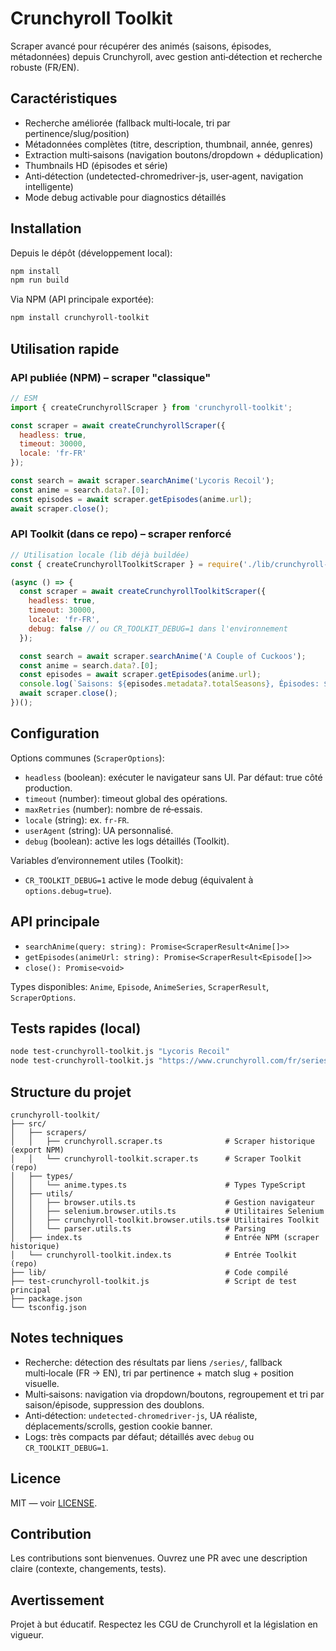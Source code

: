 # Crunchyroll Toolkit

Scraper avancé pour récupérer des animés (saisons, épisodes, métadonnées) depuis Crunchyroll, avec gestion anti‑détection et recherche robuste (FR/EN).

## Caractéristiques

- Recherche améliorée (fallback multi‑locale, tri par pertinence/slug/position)
- Métadonnées complètes (titre, description, thumbnail, année, genres)
- Extraction multi‑saisons (navigation boutons/dropdown + déduplication)
- Thumbnails HD (épisodes et série)
- Anti‑détection (undetected-chromedriver-js, user‑agent, navigation intelligente)
- Mode debug activable pour diagnostics détaillés

## Installation

Depuis le dépôt (développement local):
```bash
npm install
npm run build
```

Via NPM (API principale exportée):
```bash
npm install crunchyroll-toolkit
```

## Utilisation rapide

### API publiée (NPM) – scraper "classique"
```javascript
// ESM
import { createCrunchyrollScraper } from 'crunchyroll-toolkit';

const scraper = await createCrunchyrollScraper({
  headless: true,
  timeout: 30000,
  locale: 'fr-FR'
});

const search = await scraper.searchAnime('Lycoris Recoil');
const anime = search.data?.[0];
const episodes = await scraper.getEpisodes(anime.url);
await scraper.close();
```

### API Toolkit (dans ce repo) – scraper renforcé
```javascript
// Utilisation locale (lib déjà buildée)
const { createCrunchyrollToolkitScraper } = require('./lib/crunchyroll-toolkit.index');

(async () => {
  const scraper = await createCrunchyrollToolkitScraper({
    headless: true,
    timeout: 30000,
    locale: 'fr-FR',
    debug: false // ou CR_TOOLKIT_DEBUG=1 dans l'environnement
  });

  const search = await scraper.searchAnime('A Couple of Cuckoos');
  const anime = search.data?.[0];
  const episodes = await scraper.getEpisodes(anime.url);
  console.log(`Saisons: ${episodes.metadata?.totalSeasons}, Épisodes: ${episodes.metadata?.totalEpisodes}`);
  await scraper.close();
})();
```

## Configuration

Options communes (`ScraperOptions`):
- `headless` (boolean): exécuter le navigateur sans UI. Par défaut: true côté production.
- `timeout` (number): timeout global des opérations.
- `maxRetries` (number): nombre de ré‑essais.
- `locale` (string): ex. `fr-FR`.
- `userAgent` (string): UA personnalisé.
- `debug` (boolean): active les logs détaillés (Toolkit).

Variables d’environnement utiles (Toolkit):
- `CR_TOOLKIT_DEBUG=1` active le mode debug (équivalent à `options.debug=true`).

## API principale

- `searchAnime(query: string): Promise<ScraperResult<Anime[]>>`
- `getEpisodes(animeUrl: string): Promise<ScraperResult<Episode[]>>`
- `close(): Promise<void>`

Types disponibles: `Anime`, `Episode`, `AnimeSeries`, `ScraperResult`, `ScraperOptions`.

## Tests rapides (local)

```bash
node test-crunchyroll-toolkit.js "Lycoris Recoil"
node test-crunchyroll-toolkit.js "https://www.crunchyroll.com/fr/series/GQWH0M98E/combatants-will-be-dispatched"
```

## Structure du projet

```
crunchyroll-toolkit/
├── src/
│   ├── scrapers/
│   │   ├── crunchyroll.scraper.ts              # Scraper historique (export NPM)
│   │   └── crunchyroll-toolkit.scraper.ts      # Scraper Toolkit (repo)
│   ├── types/
│   │   └── anime.types.ts                      # Types TypeScript
│   ├── utils/
│   │   ├── browser.utils.ts                    # Gestion navigateur
│   │   ├── selenium.browser.utils.ts           # Utilitaires Selenium
│   │   ├── crunchyroll-toolkit.browser.utils.ts# Utilitaires Toolkit
│   │   └── parser.utils.ts                     # Parsing
│   ├── index.ts                                # Entrée NPM (scraper historique)
│   └── crunchyroll-toolkit.index.ts            # Entrée Toolkit (repo)
├── lib/                                        # Code compilé
├── test-crunchyroll-toolkit.js                 # Script de test principal
├── package.json
└── tsconfig.json
```

## Notes techniques

- Recherche: détection des résultats par liens `/series/`, fallback multi‑locale (FR → EN), tri par pertinence + match slug + position visuelle.
- Multi‑saisons: navigation via dropdown/boutons, regroupement et tri par saison/épisode, suppression des doublons.
- Anti‑détection: `undetected-chromedriver-js`, UA réaliste, déplacements/scrolls, gestion cookie banner.
- Logs: très compacts par défaut; détaillés avec `debug` ou `CR_TOOLKIT_DEBUG=1`.

## Licence

MIT — voir [LICENSE](LICENSE).

## Contribution

Les contributions sont bienvenues. Ouvrez une PR avec une description claire (contexte, changements, tests). 

## Avertissement

Projet à but éducatif. Respectez les CGU de Crunchyroll et la législation en vigueur.
